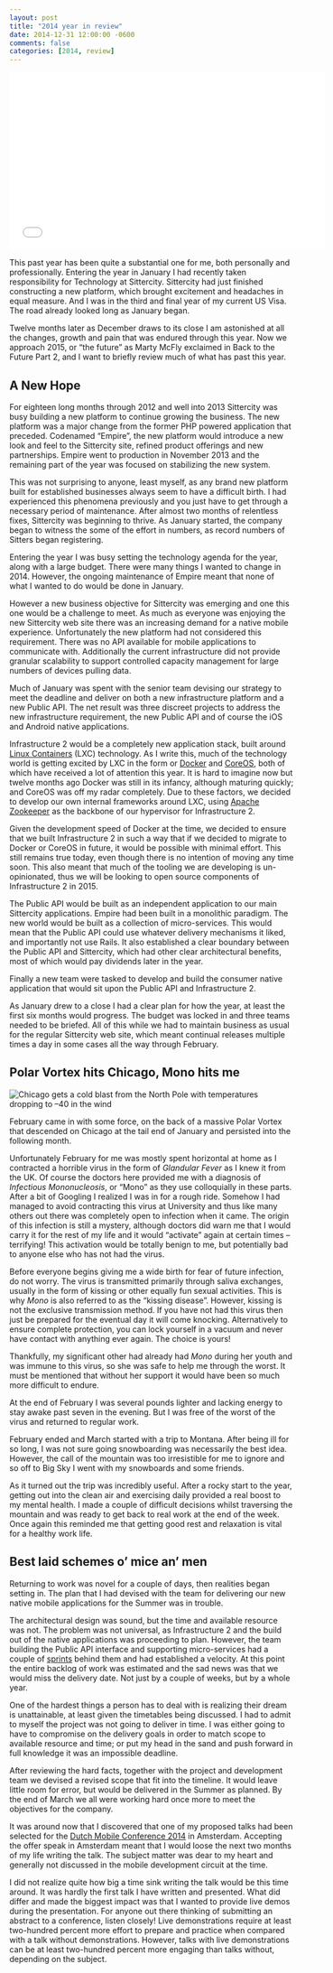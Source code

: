 ```yaml
---
layout: post
title: "2014 year in review"
date: 2014-12-31 12:00:00 -0600
comments: false
categories: [2014, review]
---
```


<iframe width="560" height="315" src="//www.youtube.com/embed/d68yRIE9OvQ" frameborder="0" allowfullscreen></iframe>

This past year has been quite a substantial one for me, both personally and professionally. Entering the year in January I had recently taken responsibility for Technology at Sittercity. Sittercity had just finished constructing a new platform, which brought excitement and headaches in equal measure. And I was in the third and final year of my current US Visa. The road already looked long as January began.

Twelve months later as December draws to its close I am astonished at all the changes, growth and pain that was endured through this year. Now we approach 2015, or “the future” as Marty McFly exclaimed in Back to the Future Part 2, and I want to briefly review much of what has past this year.

<!-- more -->


## A New Hope

For eighteen long months through 2012 and well into 2013 Sittercity was busy building a new platform to continue growing the business. The new platform was a major change from the former PHP powered application that preceded. Codenamed “Empire”, the new platform would introduce a new look and feel to the Sittercity site, refined product offerings and new partnerships. Empire went to production in November 2013 and the remaining part of the year was focused on stabilizing the new system.

This was not surprising to anyone, least myself, as any brand new platform built for established businesses always seem to have a difficult birth. I had experienced this phenomena previously and you just have to get through a necessary period of maintenance. After almost two months of relentless fixes, Sittercity was beginning to thrive. As January started, the company began to witness the some of the effort in numbers, as record numbers of Sitters began registering.

Entering the year I was busy setting the technology agenda for the year, along with a large budget. There were many things I wanted to change in 2014. However, the ongoing maintenance of Empire meant that none of what I wanted to do would be done in January.

However a new business objective for Sittercity was emerging and one this one would be a challenge to meet. As much as everyone was enjoying the new Sittercity web site there was an increasing demand for a native mobile experience. Unfortunately the new platform had not considered this requirement. There was no API available for mobile applications to communicate with. Additionally the current infrastructure did not provide granular  scalability to support controlled capacity management for large numbers of devices pulling data.

Much of January was spent with the senior team devising our strategy to meet the deadline and deliver on both a new infrastructure platform and a new Public API. The net result was three discreet projects to address the new infrastructure requirement, the new Public API and of course the iOS and Android native applications.

Infrastructure 2 would be a completely new application stack, built around [Linux Containers](https://linuxcontainers.org) (LXC) technology. As I write this, much of the technology world is getting excited by LXC in the form or [Docker](https://www.docker.com) and [CoreOS](https://coreos.com), both of which have received a lot of attention this year. It is hard to imagine now but twelve months ago Docker was still in its infancy, although maturing quickly; and CoreOS was off my radar completely. Due to these factors, we decided to develop our own internal frameworks around LXC, using [Apache Zookeeper](http://zookeeper.apache.org) as the backbone of our hypervisor for Infrastructure 2.

Given the development speed of Docker at the time, we decided to ensure that we built Infrastructure 2 in such a way that if we decided to migrate to Docker or CoreOS in future, it would be possible with minimal effort. This still remains true today, even though there is no intention of moving any time soon. This also meant that much of the tooling we are developing is un-opinionated, thus we will be looking to open source components of Infrastructure 2 in 2015.

The Public API would be built as an independent application to our main Sittercity applications. Empire had been built in a monolithic paradigm. The new world would be built as a collection of micro-services. This would mean that the Public API could use whatever delivery mechanisms it liked, and importantly not use Rails. It also established a clear boundary between the Public API and Sittercity, which had other clear architectural benefits, most of which would pay dividends later in the year.

Finally a new team were tasked to develop and build the consumer native application that would sit upon the Public API and Infrastructure 2.

As January drew to a close I had a clear plan for how the year, at least the first six months would progress. The budget was locked in and three teams needed to be briefed. All of this while we had to maintain business as usual for the regular Sittercity web site, which meant continual releases multiple times a day in some cases all the way through February.

## Polar Vortex hits Chicago, Mono hits me

 ![Chicago gets a cold blast from the North Pole with temperatures dropping to –40 in the wind](/assets/images/chicago-polar-vortex.jpg)

February came in with some force, on the back of a massive Polar Vortex that descended on Chicago at the tail end of January and persisted into the following month.

Unfortunately February for me was mostly spent horizontal at home as I contracted a horrible virus in the form of _Glandular Fever_ as I knew it from the UK. Of course the doctors here provided me with a diagnosis of _Infectious Mononucleosis_, or “Mono” as they use colloquially in these parts. After a bit of Googling I realized I was in for a rough ride. Somehow I had managed to avoid contracting this virus at University and thus like many others out there was completely open to infection when it came. The origin of this infection is still a mystery, although doctors did warn me that I would carry it for the rest of my life and it would “activate” again at certain times – terrifying! This activation would be totally benign to me, but potentially bad to anyone else who has not had the virus.

Before everyone begins giving me a wide birth for fear of future infection, do not worry. The virus is transmitted primarily through saliva exchanges, usually in the form of kissing or other equally fun sexual activities. This is why _Mono_ is also referred to as the “kissing disease”. However, kissing is not the exclusive transmission method. If you have not had this virus then just be prepared for the eventual day it will come knocking. Alternatively to ensure complete protection, you can lock yourself in a vacuum and never have contact with anything ever again. The choice is yours!

Thankfully, my significant other had already had _Mono_ during her youth and was immune to this virus, so she was safe to help me through the worst. It must be mentioned that without her support it would have been so much more difficult to endure.

At the end of February I was several pounds lighter and lacking energy to stay awake past seven in the evening. But I was free of the worst of the virus and returned to regular work.

February ended and March started with a trip to Montana. After being ill for so long, I was not sure going snowboarding was necessarily the best idea. However, the call of the mountain was too irresistible for me to ignore and so off to Big Sky I went with my snowboards and some friends.

As it turned out the trip was incredibly useful. After a rocky start to the year, getting out into the clean air and exercising daily provided a real boost to my mental health. I made a couple of difficult decisions whilst traversing the mountain and was ready to get back to real work at the end of the week. Once again this reminded me that getting good rest and relaxation is vital for a healthy work life.

## Best laid schemes o’ mice an’ men

Returning to work was novel for a couple of days, then realities began setting in. The plan that I had devised with the team for delivering our new native mobile applications for the Summer was in trouble.

The architectural design was sound, but the time and available resource was not. The problem was not universal, as Infrastructure 2 and the build out of the native applications was proceeding to plan. However, the team building the Public API interface and supporting micro-services had a couple of [sprints](http://en.wikipedia.org/wiki/Scrum_(software_development)#Sprint) behind them and had established a velocity. At this point the entire backlog of work was estimated and the sad news was that we would miss the delivery date. Not just by a couple of weeks, but by a whole year.

One of the hardest things a person has to deal with is realizing their dream is unattainable, at least given the timetables being discussed. I had to admit to myself the project was not going to deliver in time. I was either going to have to compromise on the delivery goals in order to match scope to available resource and time; or put my head in the sand and push forward in full knowledge it was an impossible deadline.

After reviewing the hard facts, together with the project and development team we devised a revised scope that fit into the timeline. It would leave little room for error, but would be delivered in the Summer as planned. By the end of March we all were working hard once more to meet the objectives for the company.

It was around now that I discovered that one of my proposed talks had been selected for the [Dutch Mobile Conference 2014](/blog/2014/04/05/dutch-mobile-conference-2014/) in Amsterdam. Accepting the offer speak in Amsterdam meant that I would loose the next two months of my life writing the talk. The subject matter was dear to my heart and generally not discussed in the mobile development circuit at the time.

I did not realize quite how big a time sink writing the talk would be this time around. It was hardly the first talk I have written and presented. What did differ and made the biggest impact was that I wanted to provide live demos during the presentation. For anyone out there thinking of submitting an abstract to a conference, listen closely! Live demonstrations require at least two-hundred percent more effort to prepare and practice when compared with a talk without demonstrations. However, talks with live demonstrations can be at least two-hundred percent more engaging than talks without, depending on the subject. 

